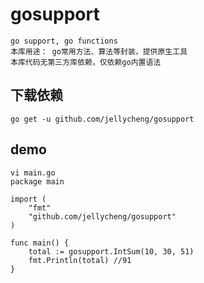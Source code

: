 # gosupport
```
go support, go functions
本库用途： go常用方法、算法等封装，提供原生工具
本库代码无第三方库依赖，仅依赖go内置语法

```

## 下载依赖
```
go get -u github.com/jellycheng/gosupport
```

## demo
```
vi main.go
package main

import (
	"fmt"
	"github.com/jellycheng/gosupport"
)

func main() {
	total := gosupport.IntSum(10, 30, 51)
	fmt.Println(total) //91
}

```

